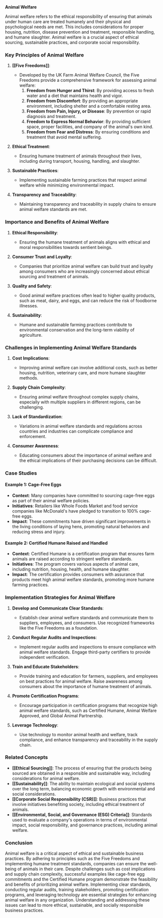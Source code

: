 **Animal Welfare**

Animal welfare refers to the ethical responsibility of ensuring that animals under human care are treated humanely and their physical and psychological needs are met. This includes considerations for proper housing, nutrition, disease prevention and treatment, responsible handling, and humane slaughter. Animal welfare is a crucial aspect of ethical sourcing, sustainable practices, and corporate social responsibility.

### Key Principles of Animal Welfare

1. **[[Five Freedoms]]**:
   - Developed by the UK Farm Animal Welfare Council, the Five Freedoms provide a comprehensive framework for assessing animal welfare:
     1. **Freedom from Hunger and Thirst**: By providing access to fresh water and a diet that maintains health and vigor.
     2. **Freedom from Discomfort**: By providing an appropriate environment, including shelter and a comfortable resting area.
     3. **Freedom from Pain, Injury, or Disease**: By prevention or rapid diagnosis and treatment.
     4. **Freedom to Express Normal Behavior**: By providing sufficient space, proper facilities, and company of the animal's own kind.
     5. **Freedom from Fear and Distress**: By ensuring conditions and treatment that avoid mental suffering.

2. **Ethical Treatment**:
   - Ensuring humane treatment of animals throughout their lives, including during transport, housing, handling, and slaughter.

3. **Sustainable Practices**:
   - Implementing sustainable farming practices that respect animal welfare while minimizing environmental impact.

4. **Transparency and Traceability**:
   - Maintaining transparency and traceability in supply chains to ensure animal welfare standards are met.

### Importance and Benefits of Animal Welfare

1. **Ethical Responsibility**:
   - Ensuring the humane treatment of animals aligns with ethical and moral responsibilities towards sentient beings.

2. **Consumer Trust and Loyalty**:
   - Companies that prioritize animal welfare can build trust and loyalty among consumers who are increasingly concerned about ethical sourcing and treatment of animals.

3. **Quality and Safety**:
   - Good animal welfare practices often lead to higher quality products, such as meat, dairy, and eggs, and can reduce the risk of foodborne illnesses.

4. **Sustainability**:
   - Humane and sustainable farming practices contribute to environmental conservation and the long-term viability of agriculture.

### Challenges in Implementing Animal Welfare Standards

1. **Cost Implications**:
   - Improving animal welfare can involve additional costs, such as better housing, nutrition, veterinary care, and more humane slaughter methods.

2. **Supply Chain Complexity**:
   - Ensuring animal welfare throughout complex supply chains, especially with multiple suppliers in different regions, can be challenging.

3. **Lack of Standardization**:
   - Variations in animal welfare standards and regulations across countries and industries can complicate compliance and enforcement.

4. **Consumer Awareness**:
   - Educating consumers about the importance of animal welfare and the ethical implications of their purchasing decisions can be difficult.

### Case Studies

#### Example 1: **Cage-Free Eggs**

- **Context**: Many companies have committed to sourcing cage-free eggs as part of their animal welfare policies.
- **Initiatives**: Retailers like Whole Foods Market and food service companies like McDonald's have pledged to transition to 100% cage-free eggs.
- **Impact**: These commitments have driven significant improvements in the living conditions of laying hens, promoting natural behaviors and reducing stress and injury.

#### Example 2: **Certified Humane Raised and Handled**

- **Context**: Certified Humane is a certification program that ensures farm animals are raised according to stringent welfare standards.
- **Initiatives**: The program covers various aspects of animal care, including nutrition, housing, health, and humane slaughter.
- **Impact**: The certification provides consumers with assurance that products meet high animal welfare standards, promoting more humane farming practices.

### Implementation Strategies for Animal Welfare

1. **Develop and Communicate Clear Standards**:
   - Establish clear animal welfare standards and communicate them to suppliers, employees, and consumers. Use recognized frameworks like the Five Freedoms as a foundation.

2. **Conduct Regular Audits and Inspections**:
   - Implement regular audits and inspections to ensure compliance with animal welfare standards. Engage third-party certifiers to provide independent verification.

3. **Train and Educate Stakeholders**:
   - Provide training and education for farmers, suppliers, and employees on best practices for animal welfare. Raise awareness among consumers about the importance of humane treatment of animals.

4. **Promote Certification Programs**:
   - Encourage participation in certification programs that recognize high animal welfare standards, such as Certified Humane, Animal Welfare Approved, and Global Animal Partnership.

5. **Leverage Technology**:
   - Use technology to monitor animal health and welfare, track compliance, and enhance transparency and traceability in the supply chain.

### Related Concepts

- **[[Ethical Sourcing]]**: The process of ensuring that the products being sourced are obtained in a responsible and sustainable way, including considerations for animal welfare.
- **[[Sustainability]]**: The ability to maintain ecological and social systems over the long term, balancing economic growth with environmental and social considerations.
- **[[Corporate Social Responsibility (CSR)]]**: Business practices that involve initiatives benefiting society, including ethical treatment of animals.
- **[[Environmental, Social, and Governance (ESG) Criteria]]**: Standards used to evaluate a company's operations in terms of environmental impact, social responsibility, and governance practices, including animal welfare.

### Conclusion

Animal welfare is a critical aspect of ethical and sustainable business practices. By adhering to principles such as the Five Freedoms and implementing humane treatment standards, companies can ensure the well-being of animals in their care. Despite challenges such as cost implications and supply chain complexity, successful examples like cage-free egg commitments and the Certified Humane program demonstrate the feasibility and benefits of prioritizing animal welfare. Implementing clear standards, conducting regular audits, training stakeholders, promoting certification programs, and leveraging technology are essential strategies for enhancing animal welfare in any organization. Understanding and addressing these issues can lead to more ethical, sustainable, and socially responsible business practices.